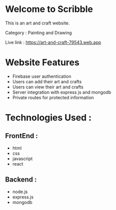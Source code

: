 # Welcome to Scribble

This is an art and craft website.

Category : Painting and Drawing

Live link : https://art-and-craft-79543.web.app

# Website Features
- Firebase user authentication
- Users can add their art and crafts
- Users can view their art and crafts
- Server integration with express js and mongodb
- Private routes for protected information

# Technologies Used : 
## FrontEnd : 
- html
- css
- javascript
- react
## Backend :
- node.js
- express.js
- mongodb
